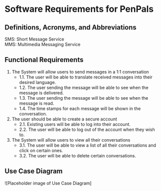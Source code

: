 # Software Requirements for PenPals

## Definitions, Acronyms, and Abbreviations
SMS: Short Message Service \
MMS: Multimedia Messaging Service


## Functional Requirements
1. The System will allow users to send messages in a 1:1 conversation
    * 1.1. The user will be able to translate received messages into their desired language.
    * 1.2. The user sending the message will be able to see when the message is delivered.
    * 1.3. The user sending the message will be able to see when the message is read.
    * 1.4. The time stamps for each message will be shown in the conversation.
2. The user should be able to create a secure account
    * 2.1. Existing users will be able to log into their account.
    * 2.2. The user will be able to log out of the account when they wish to.
3. The System will allow users to view all their conversations
    * 3.1. The user will be able to view a list of all their conversations and click on certain ones.
    * 3.2. The user will be able to delete certain conversations.


## Use Case Diagram
![Placeholder image of Use Case Diagram]
